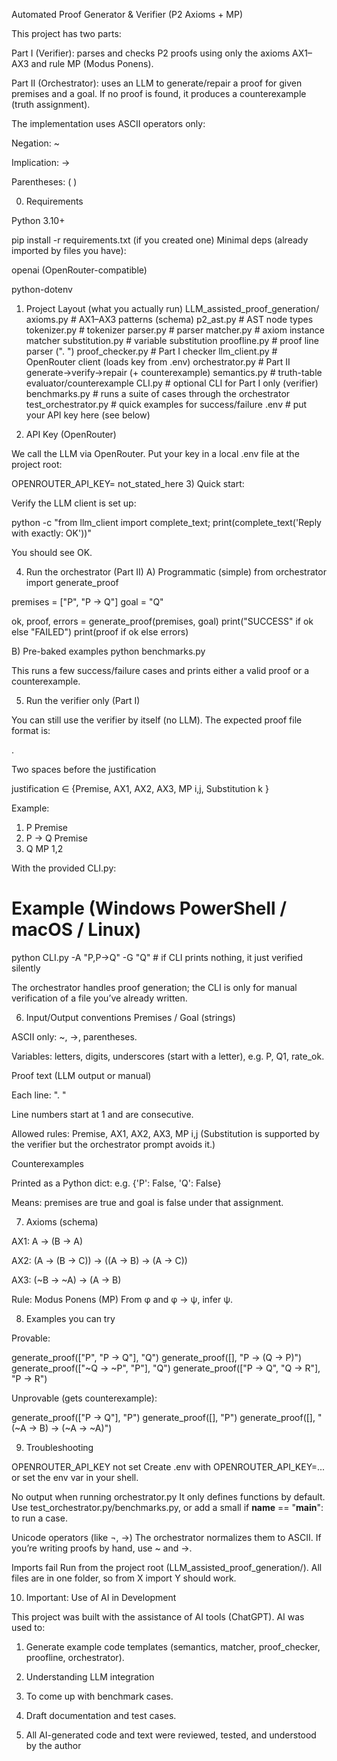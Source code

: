 Automated Proof Generator & Verifier (P2 Axioms + MP)

This project has two parts:

Part I (Verifier): parses and checks P2 proofs using only the axioms AX1–AX3 and rule MP (Modus Ponens).

Part II (Orchestrator): uses an LLM to generate/repair a proof for given premises and a goal. If no proof is found, it produces a counterexample (truth assignment).

The implementation uses ASCII operators only:

Negation: ~

Implication: ->

Parentheses: ( )

0) Requirements

Python 3.10+

pip install -r requirements.txt (if you created one)
Minimal deps (already imported by files you have):

openai (OpenRouter-compatible)

python-dotenv

1) Project Layout (what you actually run)
LLM_assisted_proof_generation/
  axioms.py               # AX1–AX3 patterns (schema)
  p2_ast.py               # AST node types
  tokenizer.py            # tokenizer
  parser.py               # parser
  matcher.py              # axiom instance matcher
  substitution.py         # variable substitution
  proofline.py            # proof line parser ("<n>. <formula>  <rule>")
  proof_checker.py        # Part I checker
  llm_client.py           # OpenRouter client (loads key from .env)
  orchestrator.py         # Part II generate→verify→repair (+ counterexample)
  semantics.py            # truth-table evaluator/counterexample
  CLI.py                  # optional CLI for Part I only (verifier)
  benchmarks.py           # runs a suite of cases through the orchestrator
  test_orchestrator.py    # quick examples for success/failure
  .env                    # put your API key here (see below)

2) API Key (OpenRouter)

We call the LLM via OpenRouter. Put your key in a local .env file at the project root:

OPENROUTER_API_KEY= not_stated_here
3) Quick start:

Verify the LLM client is set up:

python -c "from llm_client import complete_text; print(complete_text('Reply with exactly: OK'))"


You should see OK.

4) Run the orchestrator (Part II)
A) Programmatic (simple)
from orchestrator import generate_proof

premises = ["P", "P -> Q"]
goal = "Q"

ok, proof, errors = generate_proof(premises, goal)
print("SUCCESS" if ok else "FAILED")
print(proof if ok else errors)

B) Pre-baked examples
python benchmarks.py


This runs a few success/failure cases and prints either a valid proof or a counterexample.

5) Run the verifier only (Part I)

You can still use the verifier by itself (no LLM). The expected proof file format is:

<n>. <formula>  <justification>


Two spaces before the justification

justification ∈ {Premise, AX1, AX2, AX3, MP i,j, Substitution k <mapping>}

Example:

1. P              Premise
2. P -> Q         Premise
3. Q              MP 1,2


With the provided CLI.py:

# Example (Windows PowerShell / macOS / Linux)
python CLI.py -A "P,P->Q" -G "Q"  # if CLI prints nothing, it just verified silently


The orchestrator handles proof generation; the CLI is only for manual verification of a file you’ve already written.

6) Input/Output conventions
Premises / Goal (strings)

ASCII only: ~, ->, parentheses.

Variables: letters, digits, underscores (start with a letter), e.g. P, Q1, rate_ok.

Proof text (LLM output or manual)

Each line: "<n>. <formula> <justification>"

Line numbers start at 1 and are consecutive.

Allowed rules: Premise, AX1, AX2, AX3, MP i,j
(Substitution is supported by the verifier but the orchestrator prompt avoids it.)

Counterexamples

Printed as a Python dict: e.g. {'P': False, 'Q': False}

Means: premises are true and goal is false under that assignment.

7) Axioms (schema)

AX1: A -> (B -> A)

AX2: (A -> (B -> C)) -> ((A -> B) -> (A -> C))

AX3: (~B -> ~A) -> (A -> B)

Rule: Modus Ponens (MP)
From φ and φ -> ψ, infer ψ.

8) Examples you can try

Provable:

generate_proof(["P", "P -> Q"], "Q")
generate_proof([], "P -> (Q -> P)")
generate_proof(["~Q -> ~P", "P"], "Q")
generate_proof(["P -> Q", "Q -> R"], "P -> R")


Unprovable (gets counterexample):

generate_proof(["P -> Q"], "P")
generate_proof([], "P")
generate_proof([], "(~A -> B) -> (~A -> ~A)")

9) Troubleshooting

OPENROUTER_API_KEY not set
Create .env with OPENROUTER_API_KEY=... or set the env var in your shell.

No output when running orchestrator.py
It only defines functions by default. Use test_orchestrator.py/benchmarks.py, or add a small if __name__ == "__main__": to run a case.

Unicode operators (like ¬, →)
The orchestrator normalizes them to ASCII. If you’re writing proofs by hand, use ~ and ->.

Imports fail
Run from the project root (LLM_assisted_proof_generation/). All files are in one folder, so from X import Y should work.

10) Important: Use of AI in Development

This project was built with the assistance of AI tools (ChatGPT).
AI was used to:

1. Generate example code templates (semantics, matcher, proof_checker, proofline, orchestrator).

2. Understanding LLM integration

3. To come up with benchmark cases.

4. Draft documentation and test cases.

5. All AI-generated code and text were reviewed, tested, and understood by the author